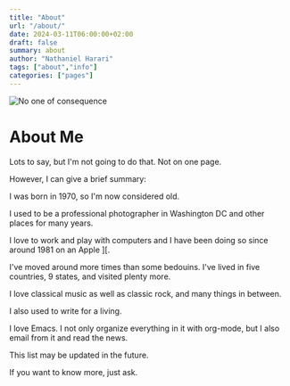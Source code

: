```yaml
---
title: "About"
url: "/about/"
date: 2024-03-11T06:00:00+02:00
draft: false
summary: about
author: "Nathaniel Harari"
tags: ["about","info"]
categories: ["pages"]
---
```


![No one of consequence](/img/me-eiffel-paris.jpg)

# About Me

Lots to say, but I'm not going to do that. Not on one page.

However, I can give a brief summary:

I was born in 1970, so I'm now considered old.

I used to be a professional photographer in Washington DC and other places for many years.

I love to work and play with computers and I have been doing so since around 1981 on an Apple ][.

I've moved around more times than some bedouins. I've lived in five countries, 9 states, and visited plenty more.

I love classical music as well as classic rock, and many things in between.

I also used to write for a living.

I love Emacs. I not only organize everything in it with org-mode, but I also email from it and read the news.

This list may be updated in the future.

If you want to know more, just ask.

